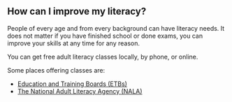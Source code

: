 ##  How can I improve my literacy?

People of every age and from every background can have literacy needs. It does
not matter if you have finished school or done exams, you can improve your
skills at any time for any reason.

You can get free adult literacy classes locally, by phone, or online.

Some places offering classes are:

  * [ Education and Training Boards (ETBs) ](https://www.etbi.ie/etbs/)
  * [ The National Adult Literacy Agency (NALA) ](https://www.nala.ie/)
